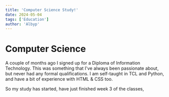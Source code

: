 ```yaml
---
title: 'Computer Science Study!'
date: 2024-05-04
tags: ['Education']
author: 'Albyp'
---
```


# Computer Science

A couple of months ago I signed up for a Diploma of Information Technology. This was something that I've always been passionate about, but never had any formal qualifications.
I am self-taught in TCL and Python, and have a bit of experience with HTML & CSS too.

So my study has started, have just finished week 3 of the classes, 
